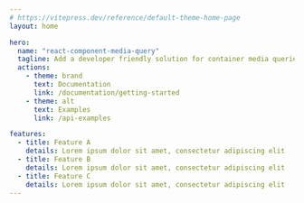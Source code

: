```yaml
---
# https://vitepress.dev/reference/default-theme-home-page
layout: home

hero:
  name: "react-component-media-query"
  tagline: Add a developer friendly solution for container media queries
  actions:
    - theme: brand
      text: Documentation
      link: /documentation/getting-started
    - theme: alt
      text: Examples
      link: /api-examples

features:
  - title: Feature A
    details: Lorem ipsum dolor sit amet, consectetur adipiscing elit
  - title: Feature B
    details: Lorem ipsum dolor sit amet, consectetur adipiscing elit
  - title: Feature C
    details: Lorem ipsum dolor sit amet, consectetur adipiscing elit
---
```


